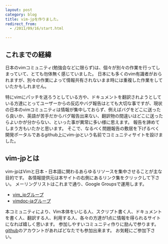 ```yaml
---
layout: post
category: blog
title: vim-jpを作りました。
redirect_from:
  - /2011/09/16/start.html

---
```

これまでの経緯
--------------

日本のvimコミュニティ(勉強会などに限らず)は、個々が別々の作業を行ってしまっていて、とても勿体無く感じていました。
日本にも多くのvim有識者がおられますが、別々の作業によって情報共有されないまま時には重複した作業をしていたかもしれません。

特にvimにパッチを送ろうとしている方や、ドキュメントを翻訳されようとしている方達にとってユーザーからの反応やバグ報告はとても大切な事ですが、現状の日本のvimコミュニティは情報が集中しておらず、例えばバグをどこに送ったら良いか、英語が苦手だからバグ報告出来ない、翻訳物の間違いはどこに送ったらよいかが分からない、といった事が異常に多い様に思えます。
報告を諦めてしまう方もいたかと思います。
そこで、なるべく問題報告の敷居を下げるべく開発ポータルであるgithub上にvim-jpという名前でコミュニティサイトを設けました。

vim-jpとは
----------

vim-jpはVimと日本・日本語に関わるあらゆるリソースを集中させることが主な目的です。
各情報提供元は本サイトの右側にあるリンク集をクリックして下さい。
メーリングリストはこれまで通り、Google Groupsで運用します。

- [vim\_jpグループ](https://groups.google.com/forum/#!forum/vim_jp)
- [vimdoc-jaグループ](https://groups.google.com/forum/#!forum/vimdoc-ja)

本コミュニティにより、Vim本体をいじる人、スクリプト書く人、ドキュメントを書く人、翻訳する人、利用する人、各々の方達が1点に情報を得られるサイトになれば嬉しく思います。
参加しやすいコミュニティ作りに励んで参ります。[github](http://github.com/)のアカウントがあればどなたでも参加出来ます。
お気軽にご参加下さい。
